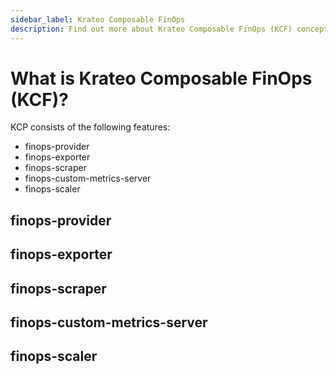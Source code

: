 ```yaml
---
sidebar_label: Krateo Composable FinOps
description: Find out more about Krateo Composable FinOps (KCF) concepts
---
```

# What is Krateo Composable FinOps (KCF)?

KCP consists of the following features:
* finops-provider
* finops-exporter
* finops-scraper
* finops-custom-metrics-server
* finops-scaler

## finops-provider
## finops-exporter
## finops-scraper
## finops-custom-metrics-server
## finops-scaler
